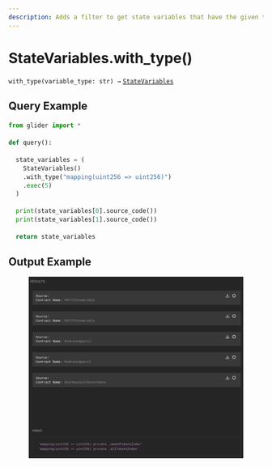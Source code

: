 ```yaml
---
description: Adds a filter to get state variables that have the given type.
---
```


# StateVariables.with\_type()

`with_type(variable_type: str) →` [`StateVariables`](../)

## Query Example

```python
from glider import *

def query():

  state_variables = (
    StateVariables()
    .with_type("mapping(uint256 => uint256)")
    .exec(5)
  )

  print(state_variables[0].source_code())
  print(state_variables[1].source_code())

  return state_variables
```

## Output Example

<figure><img src="../../../../.gitbook/assets/image (6) (1) (1) (1) (1) (1) (1).png" alt=""><figcaption></figcaption></figure>
